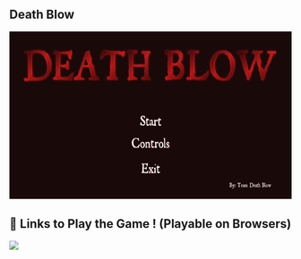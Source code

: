 ## Death Blow
<img src="Images/titlescreen.png"  width="600" height="300">

## 🔗 Links to Play the Game ! (Playable on Browsers)
<a href="https://wakamoli.itch.io/death-blow">
    <img src="https://img.shields.io/badge/Itch.io-FA5C5C?style=for-the-badge&logo=itchdotio&logoColor=white" width="150" />
</a>






